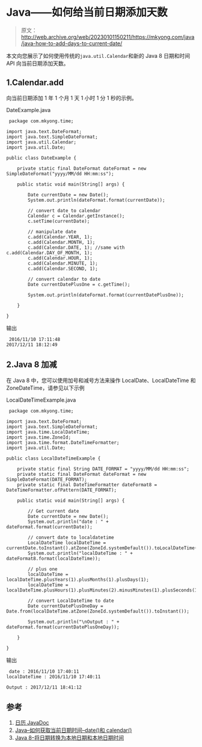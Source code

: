 # Java——如何给当前日期添加天数

> 原文：<http://web.archive.org/web/20230101150211/https://mkyong.com/java/java-how-to-add-days-to-current-date/>

本文向您展示了如何使用传统的`java.util.Calendar`和新的 Java 8 日期和时间 API 向当前日期添加天数。

## 1.Calendar.add

向当前日期添加 1 年 1 个月 1 天 1 小时 1 分 1 秒的示例。

DateExample.java

```
 package com.mkyong.time;

import java.text.DateFormat;
import java.text.SimpleDateFormat;
import java.util.Calendar;
import java.util.Date;

public class DateExample {

    private static final DateFormat dateFormat = new SimpleDateFormat("yyyy/MM/dd HH:mm:ss");

    public static void main(String[] args) {

        Date currentDate = new Date();
        System.out.println(dateFormat.format(currentDate));

        // convert date to calendar
        Calendar c = Calendar.getInstance();
        c.setTime(currentDate);

        // manipulate date
        c.add(Calendar.YEAR, 1);
        c.add(Calendar.MONTH, 1);
        c.add(Calendar.DATE, 1); //same with c.add(Calendar.DAY_OF_MONTH, 1);
        c.add(Calendar.HOUR, 1);
        c.add(Calendar.MINUTE, 1);
        c.add(Calendar.SECOND, 1);

        // convert calendar to date
        Date currentDatePlusOne = c.getTime();

        System.out.println(dateFormat.format(currentDatePlusOne));

    }

} 
```

输出

```
 2016/11/10 17:11:48
2017/12/11 18:12:49 
```

## 2.Java 8 加减

在 Java 8 中，您可以使用加号和减号方法来操作 LocalDate、LocalDateTime 和 ZoneDateTime，请参见以下示例

LocalDateTimeExample.java

```
 package com.mkyong.time;

import java.text.DateFormat;
import java.text.SimpleDateFormat;
import java.time.LocalDateTime;
import java.time.ZoneId;
import java.time.format.DateTimeFormatter;
import java.util.Date;

public class LocalDateTimeExample {

    private static final String DATE_FORMAT = "yyyy/MM/dd HH:mm:ss";
    private static final DateFormat dateFormat = new SimpleDateFormat(DATE_FORMAT);
    private static final DateTimeFormatter dateFormat8 = DateTimeFormatter.ofPattern(DATE_FORMAT);

    public static void main(String[] args) {

		// Get current date
        Date currentDate = new Date();
        System.out.println("date : " + dateFormat.format(currentDate));

        // convert date to localdatetime
        LocalDateTime localDateTime = currentDate.toInstant().atZone(ZoneId.systemDefault()).toLocalDateTime();
        System.out.println("localDateTime : " + dateFormat8.format(localDateTime));

        // plus one
        localDateTime = localDateTime.plusYears(1).plusMonths(1).plusDays(1);
        localDateTime = localDateTime.plusHours(1).plusMinutes(2).minusMinutes(1).plusSeconds(1);

        // convert LocalDateTime to date
        Date currentDatePlusOneDay = Date.from(localDateTime.atZone(ZoneId.systemDefault()).toInstant());

        System.out.println("\nOutput : " + dateFormat.format(currentDatePlusOneDay));

    }

} 
```

输出

```
 date : 2016/11/10 17:40:11
localDateTime : 2016/11/10 17:40:11

Output : 2017/12/11 18:41:12 
```

## 参考

1.  [日历 JavaDoc](http://web.archive.org/web/20221006190628/https://docs.oracle.com/javase/8/docs/api/java/util/Calendar.html)
2.  [Java–如何获取当前日期时间–date()和 calendar()](http://web.archive.org/web/20221006190628/https://www.mkyong.com/java/java-how-to-get-current-date-time-date-and-calender/)
3.  [Java 8–将日期转换为本地日期和本地日期时间](http://web.archive.org/web/20221006190628/https://www.mkyong.com/java8/java-8-convert-date-to-localdate-and-localdatetime/)

<input type="hidden" id="mkyong-current-postId" value="14073">